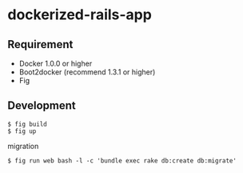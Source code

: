 # dockerized-rails-app

## Requirement

- Docker 1.0.0 or higher
- Boot2docker (recommend 1.3.1 or higher)
- Fig

## Development

```
$ fig build
$ fig up
```

migration

```
$ fig run web bash -l -c 'bundle exec rake db:create db:migrate'
```
